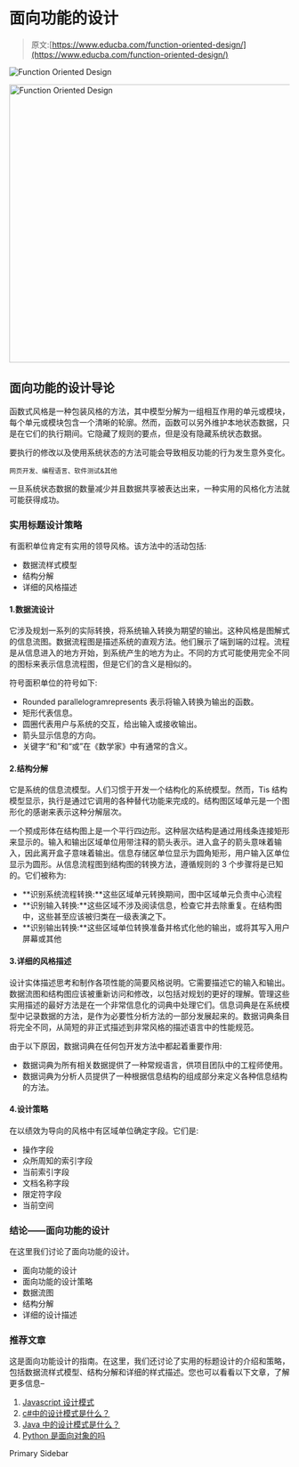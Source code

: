 # 面向功能的设计

> 原文:[https://www.educba.com/function-oriented-design/](https://www.educba.com/function-oriented-design/)

![Function Oriented Design](../Images/d1e1ddda236bfd803edd8fa78542f27d.png)

<noscript><img class="alignnone size-full wp-image-350562" src="../Images/d1e1ddda236bfd803edd8fa78542f27d.png" alt="Function Oriented Design" width="900" height="500" data-original-src="https://cdn.educba.com/academy/wp-content/uploads/2020/05/Function-Oriented-Design-2.jpg"/></noscript>

## 面向功能的设计导论

函数式风格是一种包装风格的方法，其中模型分解为一组相互作用的单元或模块，每个单元或模块包含一个清晰的轮廓。然而，函数可以另外维护本地状态数据，只是在它们的执行期间。它隐藏了规则的要点，但是没有隐藏系统状态数据。

要执行的修改以及使用系统状态的方法可能会导致相反功能的行为发生意外变化。

<small>网页开发、编程语言、软件测试&其他</small>

一旦系统状态数据的数量减少并且数据共享被表达出来，一种实用的风格化方法就可能获得成功。

### 实用标题设计策略

有面积单位肯定有实用的领导风格。该方法中的活动包括:

*   数据流样式模型
*   结构分解
*   详细的风格描述

#### 1.数据流设计

它涉及规划一系列的实际转换，将系统输入转换为期望的输出。这种风格是图解式的信息流图。数据流程图是描述系统的直观方法。他们展示了端到端的过程。流程是从信息进入的地方开始，到系统产生的地方为止。不同的方式可能使用完全不同的图标来表示信息流程图，但是它们的含义是相似的。

符号面积单位的符号如下:

*   Rounded parallelogramrepresents 表示将输入转换为输出的函数。
*   矩形代表信息。
*   圆圈代表用户与系统的交互，给出输入或接收输出。
*   箭头显示信息的方向。
*   关键字“和”和“或”在《数学家》中有通常的含义。

#### 2.结构分解

它是系统的信息流模型。人们习惯于开发一个结构化的系统模型。然而，Tis 结构模型显示，执行是通过它调用的各种替代功能来完成的。结构图区域单元是一个图形化的感谢来表示这种分解层次。

一个预成形体在结构图上是一个平行四边形。这种层次结构是通过用线条连接矩形来显示的。输入和输出区域单位用带注释的箭头表示。进入盒子的箭头意味着输入，因此离开盒子意味着输出。信息存储区单位显示为圆角矩形，用户输入区单位显示为圆形。从信息流程图到结构图的转换方法，遵循规则的 3 个步骤将是已知的。它们被称为:

*   **识别系统流程转换:**这些区域单元转换期间，图中区域单元负责中心流程
*   **识别输入转换:**这些区域不涉及阅读信息，检查它并去除重复。在结构图中，这些甚至应该被归类在一级表演之下。
*   **识别输出转换:**这些区域单位转换准备并格式化他的输出，或将其写入用户屏幕或其他

#### 3.详细的风格描述

设计实体描述思考和制作各项性能的简要风格说明。它需要描述它的输入和输出。数据流图和结构图应该被重新访问和修改，以包括对规划的更好的理解。管理这些实用描述的最好方法是在一个非常信息化的词典中处理它们。信息词典是在系统模型中记录数据的方法，是作为必要性分析方法的一部分发展起来的。数据词典条目将完全不同，从简短的非正式描述到非常风格的描述语言中的性能规范。

由于以下原因，数据词典在任何包开发方法中都起着重要作用:

*   数据词典为所有相关数据提供了一种常规语言，供项目团队中的工程师使用。
*   数据词典为分析人员提供了一种根据信息结构的组成部分来定义各种信息结构的方法。

#### 4.设计策略

在以绩效为导向的风格中有区域单位确定字段。它们是:

*   操作字段
*   众所周知的索引字段
*   当前索引字段
*   文档名称字段
*   限定符字段
*   当前空间

### 结论——面向功能的设计

在这里我们讨论了面向功能的设计。

*   面向功能的设计
*   面向功能的设计策略
*   数据流图
*   结构分解
*   详细的设计描述

### 推荐文章

这是面向功能设计的指南。在这里，我们还讨论了实用的标题设计的介绍和策略，包括数据流样式模型、结构分解和详细的样式描述。您也可以看看以下文章，了解更多信息–

1.  [Javascript 设计模式](https://www.educba.com/javascript-design-patterns/)
2.  [c#中的设计模式是什么？](https://www.educba.com/what-is-design-pattern-in-c-sharp/)
3.  [Java 中的设计模式是什么？](https://www.educba.com/what-is-design-pattern-in-java/)
4.  [Python 是面向对象的吗](https://www.educba.com/is-python-object-oriented/)

<footer class="entry-footer">

<aside class="sidebar sidebar-primary widget-area" role="complementary" aria-label="Primary Sidebar">Primary Sidebar</aside>

</footer>